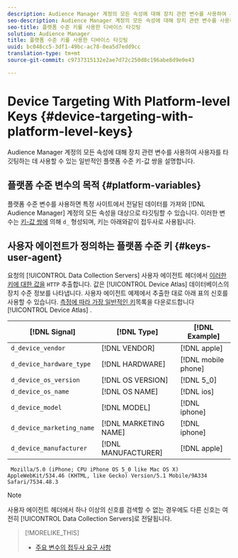 ```yaml
---
description: Audience Manager 계정의 모든 속성에 대해 장치 관련 변수를 사용하여 사용자를 타깃팅하는 데 사용할 수 있는 일반적인 플랫폼 수준 키-값 쌍을 설명합니다.
seo-description: Audience Manager 계정의 모든 속성에 대해 장치 관련 변수를 사용하여 사용자를 타깃팅하는 데 사용할 수 있는 일반적인 플랫폼 수준 키-값 쌍을 설명합니다.
seo-title: 플랫폼 수준 키를 사용한 디바이스 타깃팅
solution: Audience Manager
title: 플랫폼 수준 키를 사용한 디바이스 타깃팅
uuid: bc048cc5-3df1-49bc-ac78-0ea5d7edd9cc
translation-type: tm+mt
source-git-commit: c9737315132e2ae7d72c250d8c196abe8d9e0e43

---
```



# Device Targeting With Platform-level Keys {#device-targeting-with-platform-level-keys}

Audience Manager 계정의 모든 속성에 대해 장치 관련 변수를 사용하여 사용자를 타깃팅하는 데 사용할 수 있는 일반적인 플랫폼 수준 키-값 쌍을 설명합니다.

## 플랫폼 수준 변수의 목적 {#platform-variables}

<!-- c_tb_device_targeting.xml -->

플랫폼 수준 변수를 사용하면 특정 사이트에서 전달된 데이터를 가져와 [!DNL Audience Manager] 계정의 모든 속성을 대상으로 타깃팅할 수 있습니다. 이러한 변수는 [키-값 쌍에](../../reference/key-value-pairs-explained.md) 의해 `d_` 형성되며, 키는 아래와같이 접두사로 사용됩니다.

## 사용자 에이전트가 정의하는 플랫폼 수준 키 {#keys-user-agent}

요청의 [!UICONTROL Data Collection Servers] 사용자 에이전트 헤더에서 [이러한 키에 대한 값을](https://www.w3.org/Protocols/rfc2616/rfc2616-sec14.html#sec14.43) `HTTP` 추출합니다. 값은 [!UICONTROL Device Atlas] 데이터베이스의 장치 수준 정보를 나타냅니다. 사용자 에이전트 예제에서 추출한 대로 아래 표의 신호를 사용할 수 있습니다. [측정에 따라 가장 일반적인 키](assets/device_keys.csv)목록을 다운로드합니다 [!UICONTROL Device Atlas] .

| [!DNL Signal] | [!DNL Type] | [!DNL Example] |
|---|---|---|
| `d_device_vendor` | [!DNL VENDOR] | [!DNL apple] |
| `d_device_hardware_type` | [!DNL HARDWARE] | [!DNL mobile phone] |
| `d_device_os_version` | [!DNL OS VERSION] | [!DNL 5_0] |
| `d_device_os_name` | [!DNL OS NAME] | [!DNL ios] |
| `d_device_model` | [!DNL MODEL] | [!DNL iphone] |
| `d_device_marketing_name` | [!DNL MARKETING NAME] | [!DNL iphone] |
| `d_device_manufacturer` | [!DNL MANUFACTURER] | [!DNL apple] |

```
 Mozilla/5.0 (iPhone; CPU iPhone OS 5_0 like Mac OS X) AppleWebKit/534.46 (KHTML, like Gecko) Version/5.1 Mobile/9A334 Safari/7534.48.3
```

>[!NOTE]
>
>사용자 에이전트 헤더에서 하나 이상의 신호를 검색할 수 없는 경우에도 다른 신호는 여전히 [!UICONTROL Data Collection Servers]로 전달됩니다.

>[!MORELIKE_THIS]
>
>* [주요 변수의 접두사 요구 사항](../../features/traits/trait-variable-prefixes.md)

